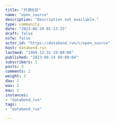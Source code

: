 ```yaml
---
title: "开源社区" 
name: "open_source"
description: "Description not available."
type: community
date: "2023-06-24 01:13:25"
draft: false
nsfw: false
actor_id: "https://databend.run/c/open_source"
host: databend.run
lastmod: "1969-12-31 19:00:00"
published: "2023-06-14 09:00:04"
subscribers: 1
posts: 3
comments: 2
weight: 3
dau: 2
wau: 2
mau: 2
instances:
- "databend_run"
tags: 
- "databend_run"

---
```


